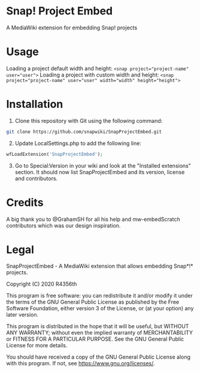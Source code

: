 # Snap! Project Embed

A MediaWiki extension for embedding Snap! projects

# Usage

Loading a project default width and height:
`<snap project="project-name" user="user">`
Loading a project with custom width and height:
`<snap project="project-name" user="user" width="width" height="height">`

# Installation

1. Clone this repository with Git using the following command:

```Bash
git clone https://github.com/snapwiki/SnapProjectEmbed.git
```

2. Update LocalSettings.php to add the following line:

```PHP
wfLoadExtension('SnapProjectEmbed');
```

3. Go to Special:Version in your wiki and look at the "Installed extensions" section. It should now list SnapProjectEmbed and its version, license and contributors.

# Credits

A big thank you to @GrahamSH for all his help and mw-embedScratch contributors which was our design inspiration.

# Legal

SnapProjectEmbed - A MediaWiki extension that allows embedding Snap*!* projects.

Copyright (C) 2020 R4356th

This program is free software: you can redistribute it and/or modify
it under the terms of the GNU General Public License as published by
the Free Software Foundation, either version 3 of the License, or
(at your option) any later version.

This program is distributed in the hope that it will be useful,
but WITHOUT ANY WARRANTY; without even the implied warranty of
MERCHANTABILITY or FITNESS FOR A PARTICULAR PURPOSE. See the
GNU General Public License for more details.

You should have received a copy of the GNU General Public License
along with this program. If not, see <https://www.gnu.org/licenses/>.
